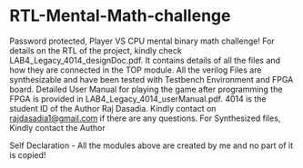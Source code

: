 # RTL-Mental-Math-challenge
Password protected, Player VS CPU mental binary math challenge!
For details on the RTL of the project, kindly check LAB4_Legacy_4014_designDoc.pdf. It contains details of all the files and how they are connected in the TOP module.
All the verilog Files are synthesizable and have been tested with Testbench Environment and FPGA board. 
Detailed User Manual for playing the game after programming the FPGA is provided in LAB4_Legacy_4014_userManual.pdf.
4014 is the student ID of the Author Raj Dasadia. Kindly contact on rajdasadia1@gmail.com if there are any questions.
For Synthesized files, Kindly contact the Author

Self Declaration - All the modules above are created by me and no part of it is copied!

